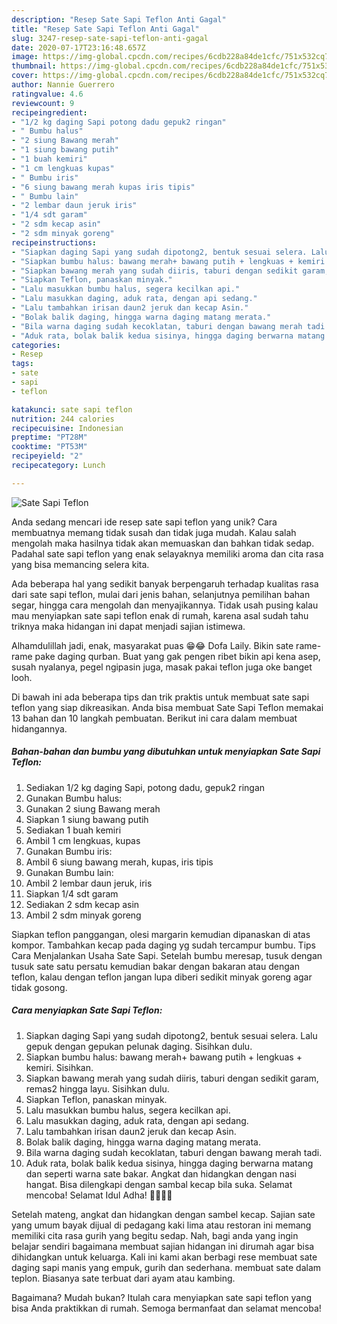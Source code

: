 ```yaml
---
description: "Resep Sate Sapi Teflon Anti Gagal"
title: "Resep Sate Sapi Teflon Anti Gagal"
slug: 3247-resep-sate-sapi-teflon-anti-gagal
date: 2020-07-17T23:16:48.657Z
image: https://img-global.cpcdn.com/recipes/6cdb228a84de1cfc/751x532cq70/sate-sapi-teflon-foto-resep-utama.jpg
thumbnail: https://img-global.cpcdn.com/recipes/6cdb228a84de1cfc/751x532cq70/sate-sapi-teflon-foto-resep-utama.jpg
cover: https://img-global.cpcdn.com/recipes/6cdb228a84de1cfc/751x532cq70/sate-sapi-teflon-foto-resep-utama.jpg
author: Nannie Guerrero
ratingvalue: 4.6
reviewcount: 9
recipeingredient:
- "1/2 kg daging Sapi potong dadu gepuk2 ringan"
- " Bumbu halus"
- "2 siung Bawang merah"
- "1 siung bawang putih"
- "1 buah kemiri"
- "1 cm lengkuas kupas"
- " Bumbu iris"
- "6 siung bawang merah kupas iris tipis"
- " Bumbu lain"
- "2 lembar daun jeruk iris"
- "1/4 sdt garam"
- "2 sdm kecap asin"
- "2 sdm minyak goreng"
recipeinstructions:
- "Siapkan daging Sapi yang sudah dipotong2, bentuk sesuai selera. Lalu gepuk dengan gepukan pelunak daging. Sisihkan dulu."
- "Siapkan bumbu halus: bawang merah+ bawang putih + lengkuas + kemiri. Sisihkan."
- "Siapkan bawang merah yang sudah diiris, taburi dengan sedikit garam, remas2 hingga layu. Sisihkan dulu."
- "Siapkan Teflon, panaskan minyak."
- "Lalu masukkan bumbu halus, segera kecilkan api."
- "Lalu masukkan daging, aduk rata, dengan api sedang."
- "Lalu tambahkan irisan daun2 jeruk dan kecap Asin."
- "Bolak balik daging, hingga warna daging matang merata."
- "Bila warna daging sudah kecoklatan, taburi dengan bawang merah tadi."
- "Aduk rata, bolak balik kedua sisinya, hingga daging berwarna matang dan seperti warna sate bakar. Angkat dan hidangkan dengan nasi hangat. Bisa dilengkapi dengan sambal kecap bila suka. Selamat mencoba! Selamat Idul Adha! 🙏🏽🙏🏽"
categories:
- Resep
tags:
- sate
- sapi
- teflon

katakunci: sate sapi teflon 
nutrition: 244 calories
recipecuisine: Indonesian
preptime: "PT28M"
cooktime: "PT53M"
recipeyield: "2"
recipecategory: Lunch

---
```



![Sate Sapi Teflon](https://img-global.cpcdn.com/recipes/6cdb228a84de1cfc/751x532cq70/sate-sapi-teflon-foto-resep-utama.jpg)

Anda sedang mencari ide resep sate sapi teflon yang unik? Cara membuatnya memang tidak susah dan tidak juga mudah. Kalau salah mengolah maka hasilnya tidak akan memuaskan dan bahkan tidak sedap. Padahal sate sapi teflon yang enak selayaknya memiliki aroma dan cita rasa yang bisa memancing selera kita.

Ada beberapa hal yang sedikit banyak berpengaruh terhadap kualitas rasa dari sate sapi teflon, mulai dari jenis bahan, selanjutnya pemilihan bahan segar, hingga cara mengolah dan menyajikannya. Tidak usah pusing kalau mau menyiapkan sate sapi teflon enak di rumah, karena asal sudah tahu triknya maka hidangan ini dapat menjadi sajian istimewa.

Alhamdulillah jadi, enak, masyarakat puas 😁😂 Dofa Laily. Bikin sate rame-rame pake daging qurban. Buat yang gak pengen ribet bikin api kena asep, susah nyalanya, pegel ngipasin juga, masak pakai teflon juga oke banget looh.


Di bawah ini ada beberapa tips dan trik praktis untuk membuat sate sapi teflon yang siap dikreasikan. Anda bisa membuat Sate Sapi Teflon memakai 13 bahan dan 10 langkah pembuatan. Berikut ini cara dalam membuat hidangannya.

<!--inarticleads1-->

##### Bahan-bahan dan bumbu yang dibutuhkan untuk menyiapkan Sate Sapi Teflon:

1. Sediakan 1/2 kg daging Sapi, potong dadu, gepuk2 ringan
1. Gunakan  Bumbu halus:
1. Gunakan 2 siung Bawang merah
1. Siapkan 1 siung bawang putih
1. Sediakan 1 buah kemiri
1. Ambil 1 cm lengkuas, kupas
1. Gunakan  Bumbu iris:
1. Ambil 6 siung bawang merah, kupas, iris tipis
1. Gunakan  Bumbu lain:
1. Ambil 2 lembar daun jeruk, iris
1. Siapkan 1/4 sdt garam
1. Sediakan 2 sdm kecap asin
1. Ambil 2 sdm minyak goreng


Siapkan teflon panggangan, olesi margarin kemudian dipanaskan di atas kompor. Tambahkan kecap pada daging yg sudah tercampur bumbu. Tips Cara Menjalankan Usaha Sate Sapi. Setelah bumbu meresap, tusuk dengan tusuk sate satu persatu kemudian bakar dengan bakaran atau dengan teflon, kalau dengan teflon jangan lupa diberi sedikit minyak goreng agar tidak gosong. 

<!--inarticleads2-->

##### Cara menyiapkan Sate Sapi Teflon:

1. Siapkan daging Sapi yang sudah dipotong2, bentuk sesuai selera. Lalu gepuk dengan gepukan pelunak daging. Sisihkan dulu.
1. Siapkan bumbu halus: bawang merah+ bawang putih + lengkuas + kemiri. Sisihkan.
1. Siapkan bawang merah yang sudah diiris, taburi dengan sedikit garam, remas2 hingga layu. Sisihkan dulu.
1. Siapkan Teflon, panaskan minyak.
1. Lalu masukkan bumbu halus, segera kecilkan api.
1. Lalu masukkan daging, aduk rata, dengan api sedang.
1. Lalu tambahkan irisan daun2 jeruk dan kecap Asin.
1. Bolak balik daging, hingga warna daging matang merata.
1. Bila warna daging sudah kecoklatan, taburi dengan bawang merah tadi.
1. Aduk rata, bolak balik kedua sisinya, hingga daging berwarna matang dan seperti warna sate bakar. Angkat dan hidangkan dengan nasi hangat. Bisa dilengkapi dengan sambal kecap bila suka. Selamat mencoba! Selamat Idul Adha! 🙏🏽🙏🏽


Setelah mateng, angkat dan hidangkan dengan sambel kecap. Sajian sate yang umum bayak dijual di pedagang kaki lima atau restoran ini memang memiliki cita rasa gurih yang begitu sedap. Nah, bagi anda yang ingin belajar sendiri bagaimana membuat sajian hidangan ini dirumah agar bisa dihidangkan untuk keluarga. Kali ini kami akan berbagi rese membuat sate daging sapi manis yang empuk, gurih dan sederhana. membuat sate dalam teplon. Biasanya sate terbuat dari ayam atau kambing. 

Bagaimana? Mudah bukan? Itulah cara menyiapkan sate sapi teflon yang bisa Anda praktikkan di rumah. Semoga bermanfaat dan selamat mencoba!

